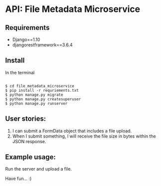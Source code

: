 # API: File Metadata Microservice #

## Requirements
- Django==1.10
- djangorestframework==3.6.4

## Install
In the terminal
```

$ cd file_metadata_microservice
$ pip install -r requriements.txt
$ python manage.py migrate
$ python manage.py createsuperuser
$ python manage.py runserver

```


## User stories:

1. I can submit a FormData object that includes a file upload.
2. When I submit something, I will receive the file size in bytes within the JSON response.



## Example usage:
Run the server and upload a file.

Have fun... :)